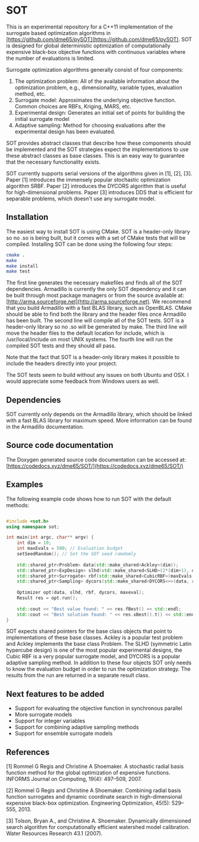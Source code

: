 # SOT
This is an experimental repository for a C++11 implementation of the surrogate based optimization algorithms in [https://github.com/dme65/pySOT](https://github.com/dme65/pySOT). SOT is designed for  global deterministic optimization of computationally expensive black-box objective functions with continuous variables where the number of evaluations is limited.

Surrogate optimization algorithms generally consist of four components:

1. The optimization problem: All of the available information about the optimization problem, e.g., dimensionality, variable types, evaluation method, etc.
2. Surrogate model: Approximates the underlying objective function. Common choices are RBFs, Kriging, MARS, etc.
3. Experimental design: Generates an initial set of points for building the initial surrogate model
4. Adaptive sampling: Method for choosing evaluations after the experimental design has been evaluated.

SOT provides abstract classes that describe how these components should be implemented and the SOT strategies expect the implementations to use these abstract classes as base classes. This is an easy way to guarantee that the necessary functionality exists.

SOT currently supports serial versions of the algorithms given in [1], [2], [3]. Paper [1] introduces the immensely popular stochastic optimization algorithm SRBF. Paper [2] introduces the DYCORS algorithm that is useful for high-dimensional problems. Paper [3] introduces DDS that is efficient for separable problems, which doesn't use any surrogate model.

## Installation

The easiest way to install SOT is using CMake. SOT is a header-only library so no .so is being built, but it comes with a set of CMake tests that will be compiled. Installing SOT can be done using the following four steps:

``` bash
cmake .
make
make install
make test
```

The first line generates the necessary makefiles and finds all of the SOT dependencies. Armadillo is currently the only SOT dependency and it can be built through most package managers or from the source available at: [http://arma.sourceforge.net](http://arma.sourceforge.net). We recommend that you build Armadillo with a fast BLAS library, such as OpenBLAS. CMake should be able to find both the library and the header files once Armadillo has been built. The second line will compile all of the SOT tests. SOT is a header-only library so no .so will be generated by make. The third line will move the header files to the default location for include, which is /usr/local/include on most UNIX systems. The fourth line will run the compiled SOT tests and they should all pass.

Note that the fact that SOT is a header-only library makes it possible to include the headers directly into your project.

The SOT tests seem to build without any issues on both Ubuntu and OSX. I would appreciate some feedback from Windows users as well.

## Dependencies

SOT currently only depends on the Armadillo library, which should be linked with a fast BLAS library for maximum speed. More information can be found in the Armadillo documentation.

## Source code documentation
The Doxygen generated source code documentation can be accessed at: [https://codedocs.xyz/dme65/SOT/](https://codedocs.xyz/dme65/SOT/)

## Examples

The following example code shows how to run SOT with the default methods:

``` cpp

#include <sot.h>
using namespace sot;

int main(int argc, char** argv) {
    int dim = 10;
    int maxEvals = 500; // Evaluation budget
    setSeedRandom(); // Set the SOT seed ramdomly
    
    std::shared_ptr<Problem> data(std::make_shared<Ackley>(dim));
    std::shared_ptr<ExpDesign> slhd(std::make_shared<SLHD>(2*(dim+1), dim));
    std::shared_ptr<Surrogate> rbf(std::make_shared<CubicRBF>(maxEvals, dim, data->lBounds(), data->uBounds()));
    std::shared_ptr<Sampling> dycors(std::make_shared<DYCORS<>>(data, rbf, 100*dim, maxEvals - slhd->numPoints()));
    
    Optimizer opt(data, slhd, rbf, dycors, maxeval);
    Result res = opt.run();
    
    std::cout << "Best value found: " << res.fBest() << std::endl;
    std::cout << "Best solution found: " << res.xBest().t() << std::endl;
} 
```

SOT expects shared pointers for the base class objects that point to implementations of these base classes. Ackley is a popular test problem and Ackley implements the base class Problem. The SLHD (symmetric Latin hypercube design) is one of the most popular experimental designs, the Cubic RBF is a very popular surrogate model, and DYCORS is a popular adaptive sampling method. In addition to these four objects SOT only needs to know the evaluation budget in order to run the optimization strategy. The results from the run are returned in a separate result class.

## Next features to be added

* Support for evaluating the objective function in synchronous parallel
* More surrogate models
* Support for integer variables
* Support for combining adaptive sampling methods
* Support for ensemble surrogate models

## References

[1] Rommel G Regis and Christine A Shoemaker. A stochastic radial basis function method for the global optimization of expensive functions. INFORMS Journal on Computing, 19(4): 497–509, 2007.
[2] Rommel G Regis and Christine A Shoemaker. Combining radial basis function surrogates and dynamic coordinate search in high-dimensional expensive black-box optimization. Engineering Optimization, 45(5): 529–555, 2013.[3] Tolson, Bryan A., and Christine A. Shoemaker. Dynamically dimensioned search algorithm for computationally efficient watershed model calibration. Water Resources Research 43.1 (2007).